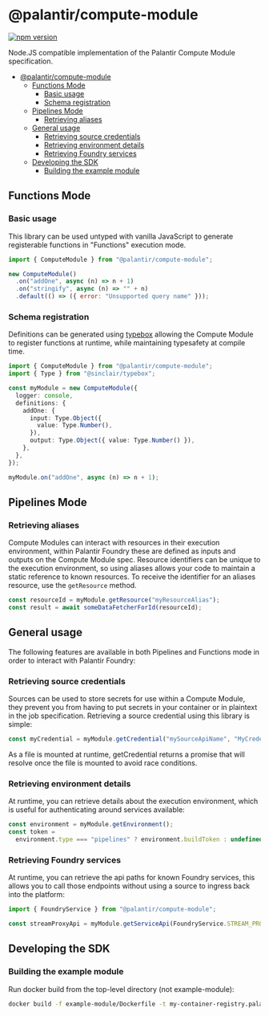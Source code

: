 # @palantir/compute-module

[![npm version](https://img.shields.io/npm/v/@palantir%2Fcompute-module?style=flat)](https://www.npmjs.com/package/@palantir/compute-module)

Node.JS compatible implementation of the Palantir Compute Module specification.

- [@palantir/compute-module](#palantircompute-module)
  - [Functions Mode](#functions-mode)
    - [Basic usage](#basic-usage)
    - [Schema registration](#schema-registration)
  - [Pipelines Mode](#pipelines-mode)
    - [Retrieving aliases](#retrieving-aliases)
  - [General usage](#general-usage)
    - [Retrieving source credentials](#retrieving-source-credentials)
    - [Retrieving environment details](#retrieving-environment-details)
    - [Retrieving Foundry services](#retrieving-foundry-services)
  - [Developing the SDK](#developing-the-sdk)
    - [Building the example module](#building-the-example-module)

## Functions Mode

### Basic usage

This library can be used untyped with vanilla JavaScript to generate registerable functions in "Functions" execution mode.

```js
import { ComputeModule } from "@palantir/compute-module";

new ComputeModule()
  .on("addOne", async (n) => n + 1)
  .on("stringify", async (n) => "" + n)
  .default(() => ({ error: "Unsupported query name" }));
```

### Schema registration

Definitions can be generated using [typebox](https://github.com/sinclairzx81/typebox) allowing the Compute Module to register functions at runtime, while maintaining typesafety at compile time.

```ts
import { ComputeModule } from "@palantir/compute-module";
import { Type } from "@sinclair/typebox";

const myModule = new ComputeModule({
  logger: console,
  definitions: {
    addOne: {
      input: Type.Object({
        value: Type.Number(),
      }),
      output: Type.Object({ value: Type.Number() }),
    },
  },
});

myModule.on("addOne", async (n) => n + 1);
```

## Pipelines Mode

### Retrieving aliases

Compute Modules can interact with resources in their execution environment, within Palantir Foundry these are defined as inputs and outputs on the Compute Module spec. Resource identifiers can be unique to the execution environment, so using aliases allows your code to maintain a static reference to known resources. To receive the identifier for an aliases resource, use the `getResource` method.

```ts
const resourceId = myModule.getResource("myResourceAlias");
const result = await someDataFetcherForId(resourceId);
```

## General usage

The following features are available in both Pipelines and Functions mode in order to interact with Palantir Foundry:

### Retrieving source credentials

Sources can be used to store secrets for use within a Compute Module, they prevent you from having to put secrets in your container or in plaintext in the job specification. Retrieving a source credential using this library is simple:

```ts
const myCredential = myModule.getCredential("mySourceApiName", "MyCredential");
```

As a file is mounted at runtime, getCredential returns a promise that will resolve once the file is mounted to avoid race conditions.

### Retrieving environment details

At runtime, you can retrieve details about the execution environment, which is useful for authenticating around services available:

```ts
const environment = myModule.getEnvironment();
const token =
  environment.type === "pipelines" ? environment.buildToken : undefined;
```

### Retrieving Foundry services

At runtime, you can retrieve the api paths for known Foundry services, this allows you to call those endpoints without using a source to ingress back into the platform:

```ts
import { FoundryService } from "@palantir/compute-module";

const streamProxyApi = myModule.getServiceApi(FoundryService.STREAM_PROXY);
```

## Developing the SDK

### Building the example module

Run docker build from the top-level directory (not example-module):

```sh
docker build -f example-module/Dockerfile -t my-container-registry.palantirfoundry.com/example-module:0.0.1 .
```
